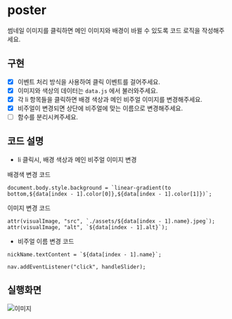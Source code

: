 # poster

썸네일 이미지를 클릭하면 메인 이미지와 배경이 바뀔 수 있도록 코드 로직을 작성해주세요.

## 구현

- [x] 이벤트 처리 방식을 사용하여 클릭 이벤트를 걸어주세요.
- [x] 이미지와 색상의 데이터는 `data.js` 에서 불러와주세요.
- [x] 각 li 항목들을 클릭하면 배경 색상과 메인 비주얼 이미지를 변경해주세요.
- [x] 비주얼이 변경되면 상단에 비주얼에 맞는 이름으로 변경해주세요.
- [ ] 함수를 분리시켜주세요.

## 코드 설명

- li 클릭시, 배경 색상과 메인 비주얼 이미지 변경

배경색 변경 코드

```
document.body.style.background = `linear-gradient(to bottom,${data[index - 1].color[0]},${data[index - 1].color[1]})`;
```

이미지 변경 코드

```
attr(visualImage, "src", `./assets/${data[index - 1].name}.jpeg`);
attr(visualImage, "alt", `${data[index - 1].alt}`);
```

- 비주얼 이름 변경 코드

```
nickName.textContent = `${data[index - 1].name}`;
```

```
nav.addEventListener("click", handleSlider);
```

## 실행화면

![이미지](assets/image01.png)
